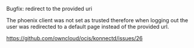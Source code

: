 Bugfix: redirect to the provided uri

The phoenix client was not set as trusted therefore when logging out the user was redirected to a default page instead of the provided url.

<https://github.com/owncloud/ocis/konnectd/issues/26>
